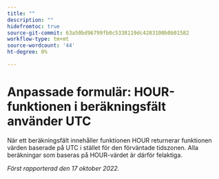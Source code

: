 ```yaml
---
title: ""
description: ""
hidefromtoc: true
source-git-commit: 63a50bd96799fb0c5338119dc4283100b0b01582
workflow-type: tm+mt
source-wordcount: '44'
ht-degree: 0%

---
```



# Anpassade formulär: HOUR-funktionen i beräkningsfält använder UTC

När ett beräkningsfält innehåller funktionen HOUR returnerar funktionen värden baserade på UTC i stället för den förväntade tidszonen. Alla beräkningar som baseras på HOUR-värdet är därför felaktiga.

_Först rapporterad den 17 oktober 2022._


